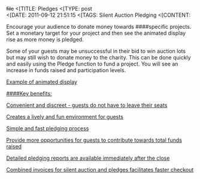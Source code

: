 ~~file~~
<[TITLE: 	Pledges	
<[TYPE: 	post	
<[DATE: 	2011-09-12 21:51:15	
<[TAGS: 	Silent Auction Pledging	
<[CONTENT: 	



Encourage your audience to donate money towards ####specific projects. Set a monetary target for your project and then see the animated display rise as more money is pledged.



Some of your guests may be unsuccessful in their bid to win auction lots but may still wish to donate money to the charity. This can be done quickly and easily using the Pledge function to fund a project.  You will see an increase in funds raised and participation levels.
<a href="http://congressrental.com.au/wp-content/uploads/2011/09/121.jpg">



Example of animated display





####Key benefits:



Convenient and discreet - guests do not have to leave their seats



Creates a lively and fun environment for guests



Simple and fast pledging process



Provide more opportunities for guests to contribute towards total funds raised



Detailed pledging reports are available immediately after the close



Combined invoices for silent auction and pledges facilitates faster checkout



